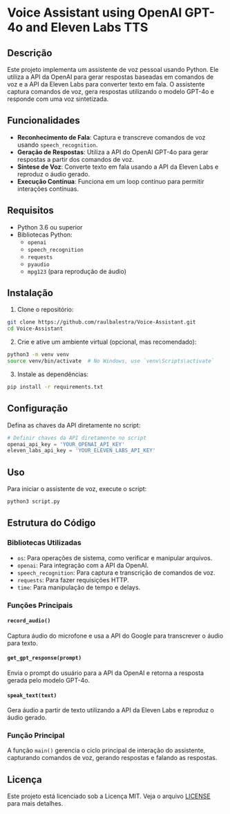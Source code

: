 # Voice Assistant using OpenAI GPT-4o and Eleven Labs TTS

## Descrição

Este projeto implementa um assistente de voz pessoal usando Python. Ele utiliza a API da OpenAI para gerar respostas baseadas em comandos de voz e a API da Eleven Labs para converter texto em fala. O assistente captura comandos de voz, gera respostas utilizando o modelo GPT-4o e responde com uma voz sintetizada.

## Funcionalidades

- **Reconhecimento de Fala**: Captura e transcreve comandos de voz usando `speech_recognition`.
- **Geração de Respostas**: Utiliza a API do OpenAI GPT-4o para gerar respostas a partir dos comandos de voz.
- **Síntese de Voz**: Converte texto em fala usando a API da Eleven Labs e reproduz o áudio gerado.
- **Execução Contínua**: Funciona em um loop contínuo para permitir interações contínuas.

## Requisitos

- Python 3.6 ou superior
- Bibliotecas Python:
  - `openai`
  - `speech_recognition`
  - `requests`
  - `pyaudio`
  - `mpg123` (para reprodução de áudio)

## Instalação

1. Clone o repositório:

```bash
git clone https://github.com/raulbalestra/Voice-Assistant.git
cd Voice-Assistant
```

2. Crie e ative um ambiente virtual (opcional, mas recomendado):

```bash
python3 -m venv venv
source venv/bin/activate  # No Windows, use `venv\Scripts\activate`
```

3. Instale as dependências:

```bash
pip install -r requirements.txt
```

## Configuração

Defina as chaves da API diretamente no script:

```python
# Definir chaves da API diretamente no script
openai_api_key = 'YOUR_OPENAI_API_KEY'
eleven_labs_api_key = 'YOUR_ELEVEN_LABS_API_KEY'
```

## Uso

Para iniciar o assistente de voz, execute o script:

```bash
python3 script.py
```

## Estrutura do Código

### Bibliotecas Utilizadas
- `os`: Para operações de sistema, como verificar e manipular arquivos.
- `openai`: Para integração com a API da OpenAI.
- `speech_recognition`: Para captura e transcrição de comandos de voz.
- `requests`: Para fazer requisições HTTP.
- `time`: Para manipulação de tempo e delays.

### Funções Principais

#### `record_audio()`
Captura áudio do microfone e usa a API do Google para transcrever o áudio para texto.

#### `get_gpt_response(prompt)`
Envia o prompt do usuário para a API da OpenAI e retorna a resposta gerada pelo modelo GPT-4o.

#### `speak_text(text)`
Gera áudio a partir de texto utilizando a API da Eleven Labs e reproduz o áudio gerado.

### Função Principal

A função `main()` gerencia o ciclo principal de interação do assistente, capturando comandos de voz, gerando respostas e falando as respostas.

## Licença

Este projeto está licenciado sob a Licença MIT. Veja o arquivo [LICENSE](https://github.com/raulbalestra/Voice-Assistant/blob/6cbabdcc4cd98a1db7c5c646247b97f540668a68/License) para mais detalhes.
